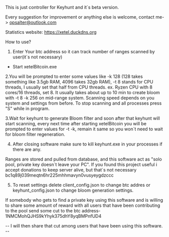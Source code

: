 This is just controller for Keyhunt and it´s beta version.

Every suggestion for improvement or anything else is welcome, contact me->  opsalter@outlook.com 

Statistics website: https://xetel.duckdns.org

How to use?

1. Enter Your btc address so it can track number of ranges scanned by user(it´s not necessary)
 - Start xetelBitcoin.exe

2.You will be prompted to enter some values like -k 128 (128 takes something like 3.5gb RAM, 4096 takes 32gb RAM),
  -t 8 stands for CPU threads, I usually set that half from CPU threads. ex. Ryzen CPU with 8 cores/16 threads, set 8.
  It usually takes about up to 10 min to create bloom with -t 8 -k 256 on mid-range system.
  Scanning speed depends on you system and settings from before.
  To stop scanning and all processes press "S" while in program.

3.Wait for keyhunt to generate Bloom filter and soon after that keyhunt will start scanning, every next time after
  starting xetelBitcoin you will be prompted to enter values for -t -k, remain it same so you won´t need to wait
  for bloom filter regeneration.

4. After closing software make sure to kill keyhunt.exe in your processes if there are any.

Ranges are stored and pulled from database, and this software act as "solo pool, private key doesn´t leave your PC".
  If you found this project useful i accept donations to keep server alive, but that´s not necessary 
  bc1q89j039meqtn6hr225mhhmavyn0vusyeygdzccc

5. To reset settings delete client_config.json to change btc addres or keyhunt_config.json to change bloom generation settings.

  If somebody who gets to find a private key using this software and is willing to share
    some amount of reward with all users that have been contributing to the pool send some cut to the btc address-
    1NMCMohQJHS9kYhyk375dhY8yqBMPnfUD4
  
 -- I will then share that cut among users that have been using this software. --
